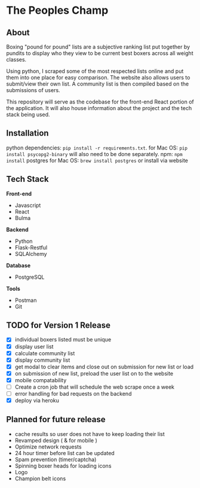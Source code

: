 # The Peoples Champ

## About
Boxing "pound for pound" lists are a subjective ranking list put together by pundits to display who they view to be current best boxers across all weight classes.

Using python, I scraped some of the most respected lists online and put them into one place for easy comparison. The website also allows users to submit/view their own list. A community list is then compiled based on the submissions of users.

This repository will serve as the codebase for the front-end React portion of the application. It will also house information about the project and the tech stack being used.

## Installation
python dependencies: `pip install -r requirements.txt`.
for Mac OS: `pip install psycopg2-binary` will also need to be done separately.
npm: `npm install`
postgres for Mac OS: `brew install postgres`
or install via website

## Tech Stack
**Front-end**
- Javascript
- React
- Bulma

**Backend**
- Python
- Flask-Restful
- SQLAlchemy

**Database**
- PostgreSQL

**Tools** 
- Postman
- Git

## TODO for Version 1 Release
- [x] individual boxers listed must be unique
- [x] display user list
- [x] calculate community list
- [x] display community list
- [x] get modal to clear items and close out on submission for new list or load
- [x] on submission of new list, preload the user list on to the website
- [x] mobile compatability
- [ ] Create a cron job that will schedule the web scrape once a week
- [ ] error handling for bad requests on the backend
- [x] deploy via heroku

## Planned for future release
- cache results so user does not have to keep loading their list
- Revamped design ( & for mobile )
- Optimize network requests
- 24 hour timer before list can be updated
- Spam prevention (timer/captcha)
- Spinning boxer heads for loading icons
- Logo
- Champion belt icons
